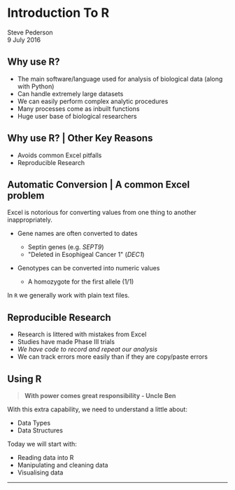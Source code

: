# Introduction To R
Steve Pederson  
9 July 2016  



## Why use R?

- The main software/language used for analysis of biological data (along with Python)
- Can handle extremely large datasets  
- We can easily perform complex analytic procedures
- Many processes come as inbuilt functions  
- Huge user base of biological researchers

## Why use R? | Other Key Reasons

- Avoids common Excel pitfalls
- Reproducible Research

## Automatic Conversion | A common Excel problem

Excel is notorious for converting values from one thing to another inappropriately.

- Gene names are often converted to dates 
    - Septin genes (e.g. _SEPT9_)
    - "Deleted in Esophigeal Cancer 1" (_DEC1_)

- Genotypes can be converted into numeric values
    - A homozygote for the first allele (1/1)
    
In `R` we generally work with plain text files.
    
## Reproducible Research

- Research is littered with mistakes from Excel
- Studies have made Phase III trials
- _We have code to record and repeat our analysis_
- We can track errors more easily than if they are copy/paste errors

## Using R

>__With power comes great responsibility - Uncle Ben__
  
With this extra capability, we need to understand a little about:  

- Data Types  
- Data Structures  

Today we will start with:

- Reading data into R
- Manipulating and cleaning data
- Visualising data

-----
